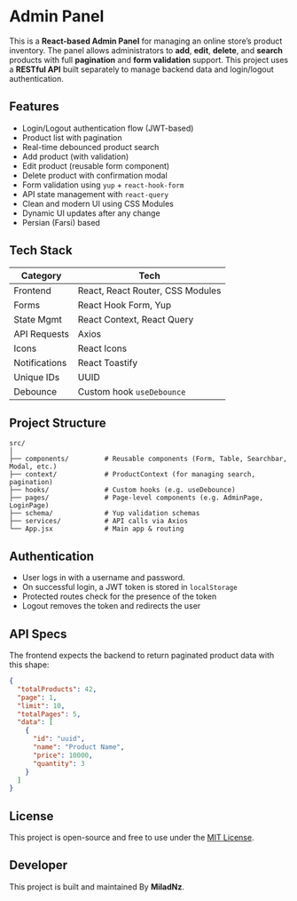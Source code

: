 # Admin Panel

This is a **React-based Admin Panel** for managing an online store’s product inventory. The panel allows administrators to **add**, **edit**, **delete**, and **search** products with full **pagination** and **form validation** support. This project uses a **RESTful API** built separately to manage backend data and login/logout authentication.

## Features

- Login/Logout authentication flow (JWT-based)
- Product list with pagination
- Real-time debounced product search
- Add product (with validation)
- Edit product (reusable form component)
- Delete product with confirmation modal
- Form validation using `yup` + `react-hook-form`
- API state management with `react-query`
- Clean and modern UI using CSS Modules
- Dynamic UI updates after any change
- Persian (Farsi) based

## Tech Stack

| Category      | Tech                             |
| ------------- | -------------------------------- |
| Frontend      | React, React Router, CSS Modules |
| Forms         | React Hook Form, Yup             |
| State Mgmt    | React Context, React Query       |
| API Requests  | Axios                            |
| Icons         | React Icons                      |
| Notifications | React Toastify                   |
| Unique IDs    | UUID                             |
| Debounce      | Custom hook `useDebounce`        |

## Project Structure

```
src/
│
├── components/         # Reusable components (Form, Table, Searchbar, Modal, etc.)
├── context/            # ProductContext (for managing search, pagination)
├── hooks/              # Custom hooks (e.g. useDebounce)
├── pages/              # Page-level components (e.g. AdminPage, LoginPage)
├── schema/             # Yup validation schemas
├── services/           # API calls via Axios
└── App.jsx             # Main app & routing

```

## Authentication

- User logs in with a username and password.
- On successful login, a JWT token is stored in `localStorage`
- Protected routes check for the presence of the token
- Logout removes the token and redirects the user

## API Specs

The frontend expects the backend to return paginated product data with this shape:

```json
{
  "totalProducts": 42,
  "page": 1,
  "limit": 10,
  "totalPages": 5,
  "data": [
    {
      "id": "uuid",
      "name": "Product Name",
      "price": 10000,
      "quantity": 3
    }
  ]
}
```

## License

This project is open-source and free to use under the [MIT License](LICENSE).

## Developer

This project is built and maintained By **MiladNz**.
